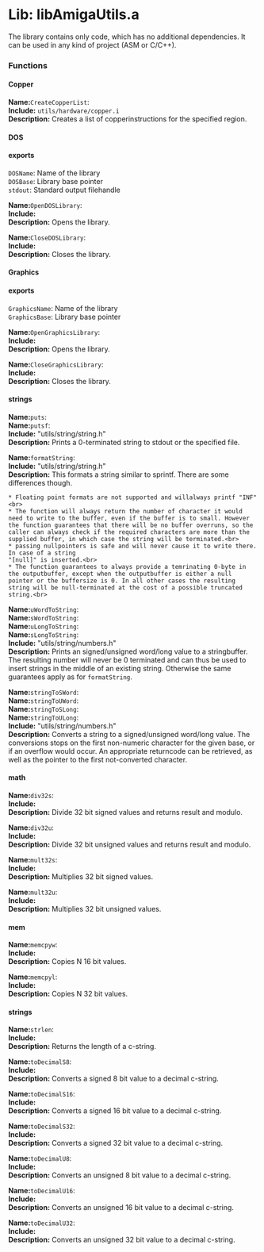 # Lib: libAmigaUtils.a

The library contains only code, which has no additional dependencies. It can be used in any kind of project (ASM or C/C++).

### Functions

#### Copper

**Name:**`CreateCopperList`:<br>
**Include:** `utils/hardware/copper.i`<br>
**Description:** Creates a list of copperinstructions for the specified region.<br>

#### DOS

#### exports<br>
`DOSName`: Name of the library<br>
`DOSBase`: Library base pointer<br>
`stdout`: Standard output filehandle<br>

**Name:**`OpenDOSLibrary`:<br>
**Include:** <br>
**Description:** Opens the library.<br>

**Name:**`CloseDOSLibrary`:<br>
**Include:** <br>
**Description:** Closes the library.<br>

#### Graphics

#### exports<br>
`GraphicsName`: Name of the library<br>
`GraphicsBase`: Library base pointer<br>

**Name:**`OpenGraphicsLibrary`:<br>
**Include:** <br>
**Description:** Opens the library.<br>

**Name:**`CloseGraphicsLibrary`:<br>
**Include:** <br>
**Description:** Closes the library.<br>

#### strings

**Name:**`puts`:<br>
**Name:**`putsf`:<br>
**Include:** "utils/string/string.h"<br>
**Description:** Prints a 0-terminated string to stdout or the specified file.

**Name:**`formatString`:<br>
**Include:** "utils/string/string.h"<br>
**Description:** This formats a string similar to sprintf. There are some differences though.<br>

	* Floating point formats are not supported and willalways printf "INF"<br>
	* The function will always return the number of character it would need to write to the buffer, even if the buffer is to small. However the function guarantees that there will be no buffer overruns, so the caller can always check if the required characters are more than the supplied buffer, in which case the string will be terminated.<br>
	* passing nullpointers is safe and will never cause it to write there. In case of a string 
	"[null]" is inserted.<br>
	* The function guarantees to always provide a temrinating 0-byte in the outputbuffer, except when the outputbuffer is either a null pointer or the buffersize is 0. In all other cases the resulting string will be null-terminated at the cost of a possible truncated string.<br>

**Name:**`uWordToString`:<br>
**Name:**`sWordToString`:<br>
**Name:**`uLongToString`:<br>
**Name:**`sLongToString`:<br>
**Include:** "utils/string/numbers.h"<br>
**Description:** Prints an signed/unsigned word/long value to a stringbuffer. The resulting number will never be 0 terminated and can thus be used to insert strings in the middle of an existing string. Otherwise the same guarantees apply as for `formatString`.

**Name:**`stringToSWord`:<br>
**Name:**`stringToUWord`:<br>
**Name:**`stringToSLong`:<br>
**Name:**`stringToULong`:<br>
**Include:** "utils/string/numbers.h"<br>
**Description:** Converts a string to a signed/unsigned word/long value. The conversions stops on the first non-numeric character for the given base, or if an overflow would occur. An appropriate returncode can be retrieved, as well as the pointer to the first not-converted character.

#### math

**Name:**`div32s`:<br>
**Include:** <br>
**Description:** Divide 32 bit signed values and returns result and modulo.

**Name:**`div32u`:<br>
**Include:** <br>
**Description:** Divide 32 bit unsigned values and returns result and modulo.

**Name:**`mult32s`:<br>
**Include:** <br>
**Description:** Multiplies 32 bit signed values.

**Name:**`mult32u`:<br>
**Include:** <br>
**Description:** Multiplies 32 bit unsigned values.

#### mem

**Name:**`memcpyw`:<br>
**Include:** <br>
**Description:** Copies N 16 bit values.

**Name:**`memcpyl`:<br>
**Include:** <br>
**Description:** Copies N 32 bit values.

#### strings

**Name:**`strlen`:<br>
**Include:** <br>
**Description:** Returns the length of a c-string.

**Name:**`toDecimalS8`:<br>
**Include:** <br>
**Description:** Converts a signed 8 bit value to a decimal c-string.

**Name:**`toDecimalS16`:<br>
**Include:** <br>
**Description:** Converts a signed 16 bit value to a decimal c-string.

**Name:**`toDecimalS32`:<br>
**Include:** <br>
**Description:** Converts a signed 32 bit value to a decimal c-string.

**Name:**`toDecimalU8`:<br>
**Include:** <br>
**Description:** Converts an unsigned 8 bit value to a decimal c-string.

**Name:**`toDecimalU16`:<br>
**Include:** <br>
**Description:** Converts an unsigned 16 bit value to a decimal c-string.

**Name:**`toDecimalU32`:<br>
**Include:** <br>
**Description:** Converts an unsigned 32 bit value to a decimal c-string.
